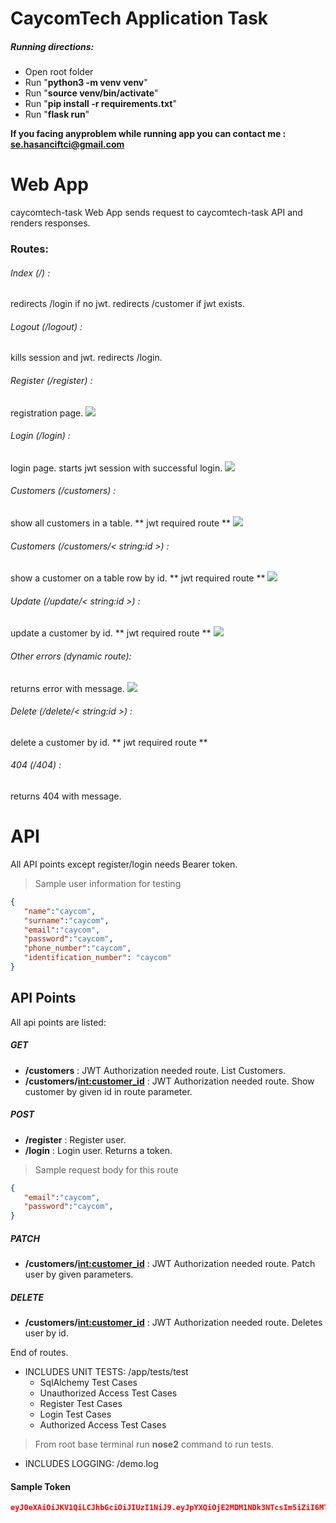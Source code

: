# CaycomTech Application Task


##### Running directions:
* Open root folder
* Run "**python3 -m venv venv**"
* Run "**source venv/bin/activate**"
* Run "**pip install -r requirements.txt**"
* Run "**flask run**"

**If you facing anyproblem while running app you can contact me : se.hasanciftci@gmail.com**

# Web App
caycomtech-task Web App sends request to caycomtech-task API and renders responses.
### Routes:

###### Index (/) : 
redirects /login if no jwt. 
redirects /customer if jwt exists.

###### Logout (/logout) : 
kills session and jwt. 
redirects /login.

###### Register (/register) : 
registration page.
![](https://user-images.githubusercontent.com/46631211/97799701-af54ff80-1c40-11eb-9dbb-83cffc07e6b5.png)

###### Login (/login) : 
login page.
starts jwt session with successful login.
![](https://user-images.githubusercontent.com/46631211/97799734-d8759000-1c40-11eb-9620-31cfc9ae0ecc.png)

###### Customers (/customers) : 
show all customers in a table.
** jwt required route **
![](https://user-images.githubusercontent.com/46631211/97799762-fe9b3000-1c40-11eb-9ff4-b7cfaf66d07f.png)

###### Customers (/customers/< string:id >) : 
show a customer on a table row by id.
** jwt required route **
![](https://user-images.githubusercontent.com/46631211/97799790-1e325880-1c41-11eb-973d-8fec7d56468c.png)

###### Update (/update/< string:id >) : 
update a customer by id.
** jwt required route **
![](https://user-images.githubusercontent.com/46631211/97799830-4d48ca00-1c41-11eb-948b-4e0beca2960b.png)


###### Other errors (dynamic route):
returns error with message.
![](https://user-images.githubusercontent.com/46631211/97799816-3ace9080-1c41-11eb-83ba-251f2cedffef.png)

###### Delete (/delete/< string:id >) : 
delete a customer by id.
** jwt required route **


###### 404 (/404) : 
returns 404 with message.


# API

All API points except register/login needs Bearer token.
> Sample user information for testing

```json
{
   "name":"caycom",
   "surname":"caycom",
   "email":"caycom",
   "password":"caycom",
   "phone_number":"caycom",
   "identification_number": "caycom"
}
```


## API Points

All api points are listed:
    
##### GET 
* **/customers** :
JWT Authorization needed route. List Customers.
* **/customers/<int:customer_id>** :
JWT Authorization needed route. Show customer by given id in route parameter.

##### POST 
* **/register** :
Register user.
* **/login** :
Login user. Returns a token.
> Sample request body for this route


```json
{
   "email":"caycom",
   "password":"caycom",
}
```

##### PATCH 
* **/customers/<int:customer_id>** :
JWT Authorization needed route. Patch user by given parameters.


##### DELETE 
* **/customers/<int:customer_id>** :
JWT Authorization needed route. Deletes user by id.

End of routes.
- INCLUDES UNIT TESTS:  /app/tests/test
    - SqlAlchemy Test Cases
    - Unauthorized Access Test Cases
    - Register Test Cases
    - Login Test Cases
    - Authorized Access Test Cases


> From root base terminal run **nose2** command to run tests.

- INCLUDES LOGGING:  /demo.log
#### Sample Token

```json
eyJ0eXAiOiJKV1QiLCJhbGciOiJIUzI1NiJ9.eyJpYXQiOjE2MDM1NDk3NTcsIm5iZiI6MTYwMzU0OTc1NywianRpIjoiZGQ3OTA3ZmUtOTcyZi00MDI0LWE2M2MtMGQwZDVmMjllYzhlIiwiZXhwIjoxNjA0MTU0NTU3LCJpZGVudGl0eSI6IjEiLCJmcmVzaCI6ZmFsc2UsInR5cGUiOiJhY2Nlc3MifQ.0tdDXse9cj7dAcS_L2OGdC3gMyNZ_Z6TaRixCKDTm5E
```
